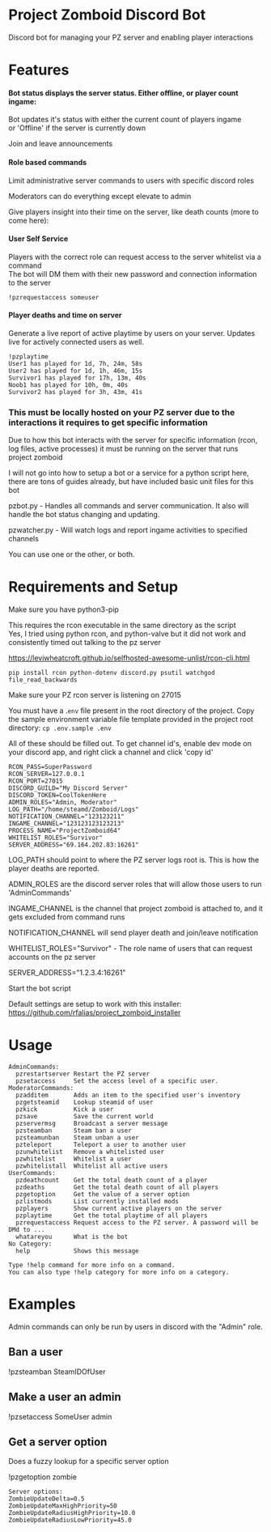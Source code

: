 # Project Zomboid Discord Bot
Discord bot for managing your PZ server and enabling player interactions


# Features
#### Bot status displays the server status. Either offline, or player count ingame:
Bot updates it's status with either the current count of players ingame  
or 'Offline' if the server is currently down  

Join and leave announcements  

#### Role based commands
Limit administrative server commands to users with specific discord roles  
 

Moderators can do everything except elevate to admin

Give players insight into their time on the server, like death counts (more to come here):  



#### User Self Service
Players with the correct role can request access to the server whitelist via a command  
The bot will DM them with their new password and connection information to the server  

```
!pzrequestaccess someuser  
```

#### Player deaths and time on server  
Generate a live report of active playtime by users on your server. Updates live for actively connected users as well.  
```
!pzplaytime
User1 has played for 1d, 7h, 24m, 58s
User2 has played for 1d, 1h, 46m, 15s
Survivor1 has played for 17h, 13m, 40s
Noob1 has played for 10h, 0m, 40s
Survivor2 has played for 3h, 43m, 41s

```

### This must be locally hosted on your PZ server due to the interactions it requires to get specific information
Due to how this bot interacts with the server for specific information (rcon, log files, active processes) it must be running on the server that runs project zomboid

I will not go into how to setup a bot or a service for a python script here, there are tons of guides already, but have included basic unit files for this bot


pzbot.py - Handles all commands and server communication. It also will handle the bot status changing and updating. 


pzwatcher.py - Will watch logs and report ingame activities to specified channels


You can use one or the other, or both.

# Requirements and Setup
Make sure you have python3-pip

This requires the rcon executable in the same directory as the script  
Yes, I tried using python rcon, and python-valve but it did not work and consistently timed out talking to the pz server

https://leviwheatcroft.github.io/selfhosted-awesome-unlist/rcon-cli.html

```pip install rcon python-dotenv discord.py psutil watchgod file_read_backwards```

Make sure your PZ rcon server is listening on 27015

You must have a .`env` file present in the root directory of the project. Copy the sample environment variable file template provided in the project root directory: `cp .env.sample .env`
  
All of these should be filled out. To get channel id's, enable dev mode on your discord app, and right click a channel and click 'copy id'   
```
RCON_PASS=SuperPassword
RCON_SERVER=127.0.0.1
RCON_PORT=27015
DISCORD_GUILD="My Discord Server"
DISCORD_TOKEN=CoolTokenHere
ADMIN_ROLES="Admin, Moderator"
LOG_PATH="/home/steamd/Zomboid/Logs"
NOTIFICATION_CHANNEL="123123211"
INGAME_CHANNEL="123123123123213"
PROCESS_NAME="ProjectZomboid64"
WHITELIST_ROLES="Survivor"
SERVER_ADDRESS="69.164.202.83:16261"
```
LOG_PATH should point to where the PZ server logs root is. This is how the player deaths are reported.

ADMIN_ROLES are the discord server roles that will allow those users to run 'AdminCommands'

INGAME_CHANNEL is the channel that project zomboid is attached to, and it gets excluded from command runs

NOTIFICATION_CHANNEL will send player death and join/leave notification

WHITELIST_ROLES="Survivor" - The role name of users that can request accounts on the pz server

SERVER_ADDRESS="1.2.3.4:16261"

Start the bot script

Default settings are setup to work with this installer: https://github.com/rfalias/project_zomboid_installer
# Usage
```
AdminCommands:
  pzrestartserver Restart the PZ server
  pzsetaccess     Set the access level of a specific user.
ModeratorCommands:
  pzadditem       Adds an item to the specified user's inventory
  pzgetsteamid    Lookup steamid of user
  pzkick          Kick a user
  pzsave          Save the current world
  pzservermsg     Broadcast a server message
  pzsteamban      Steam ban a user
  pzsteamunban    Steam unban a user
  pzteleport      Teleport a user to another user
  pzunwhitelist   Remove a whitelisted user
  pzwhitelist     Whitelist a user
  pzwhitelistall  Whitelist all active users
UserCommands:
  pzdeathcount    Get the total death count of a player
  pzdeaths        Get the total death count of all players
  pzgetoption     Get the value of a server option
  pzlistmods      List currently installed mods
  pzplayers       Show current active players on the server
  pzplaytime      Get the total playtime of all players
  pzrequestaccess Request access to the PZ server. A password will be DMd to ...
  whatareyou      What is the bot
​No Category:
  help            Shows this message

Type !help command for more info on a command.
You can also type !help category for more info on a category.
```

# Examples
Admin commands can only be run by users in discord with the "Admin" role. 

## Ban a user
!pzsteamban SteamIDOfUser

## Make a user an admin
!pzsetaccess SomeUser admin

## Get a server option
Does a fuzzy lookup for a specific server option

!pzgetoption zombie
```
Server options:
ZombieUpdateDelta=0.5
ZombieUpdateMaxHighPriority=50
ZombieUpdateRadiusHighPriority=10.0
ZombieUpdateRadiusLowPriority=45.0
```
